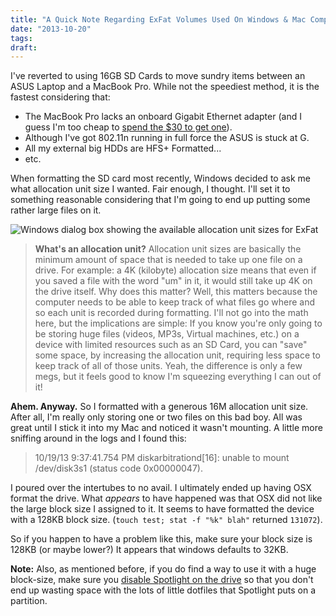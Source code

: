 ```yaml
---
title: "A Quick Note Regarding ExFat Volumes Used On Windows & Mac Computers"
date: "2013-10-20"
tags:
draft:
---
```


I've reverted to using 16GB SD Cards to move sundry items between an ASUS Laptop and a MacBook Pro.  While not the speediest method, it is the fastest considering that:

* The MacBook Pro lacks an onboard Gigabit Ethernet adapter (and I guess I'm too cheap to [spend the $30 to get one](http://store.apple.com/us/product/MD463ZM/A/thunderbolt-to-gigabit-ethernet-adapter)).
* Although I've got 802.11n running in full force the ASUS is stuck at G.
* All my external big HDDs are HFS+ Formatted...
* etc.

When formatting the SD card most recently, Windows decided to ask me what allocation unit size I wanted. Fair enough, I thought.  I'll set it to something reasonable considering that I'm going to end up putting some rather large files on it.

![Windows dialog box showing the available allocation unit sizes for ExFat](/sites/nickvahalik.com/files/Untitled_0.jpg)

> **What's an allocation unit?** Allocation unit sizes are basically the minimum amount of space that is needed to take up one file on a drive.  For example: a 4K (kilobyte) allocation size means that even if you saved a file with the word "um" in it, it would still take up 4K on the drive itself.  Why does this matter?  Well, this matters because the computer needs to be able to keep track of what files go where and so each unit is recorded during formatting.  I'll not go into the math here, but the implications are simple: If you know you're only going to be storing huge files (videos, MP3s, Virtual machines, etc.) on a device with limited resources such as an SD Card, you can "save" some space, by increasing the allocation unit, requiring less space to keep track of all of those units.  Yeah, the difference is only a few megs, but it feels good to know I'm squeezing everything I can out of it!

**Ahem.  Anyway.** So I formatted with a generous 16M allocation unit size.  After all, I'm really only storing one or two files on this bad boy.  All was great until I stick it into my Mac and noticed it wasn't mounting.  A little more sniffing around in the logs and I found this:

> 10/19/13 9:37:41.754 PM diskarbitrationd[16]: unable to mount /dev/disk3s1 (status code 0x00000047).

I poured over the intertubes to no avail.  I ultimately ended up having OSX format the drive.  What _appears_ to have happened was that OSX did not like the large block size I assigned to it.  It seems to have formatted the device with a 128KB block size. (`touch test; stat -f "%k" blah"` returned `131072`).

So if you happen to have a problem like this, make sure your block size is 128KB (or maybe lower?)  It appears that windows defaults to 32KB.

**Note:** Also, as mentioned before, if you do find a way to use it with a huge block-size, make sure you [disable Spotlight on the drive](http://osxdaily.com/2011/12/30/exclude-drives-or-folders-from-spotlight-index-mac-os-x/) so that you don't end up wasting space with the lots of little dotfiles that Spotlight puts on a partition.
